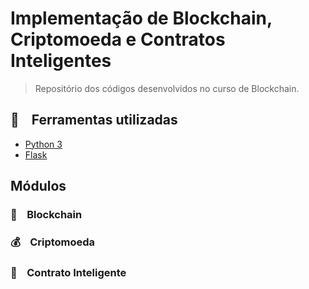 # Implementação de Blockchain, Criptomoeda e Contratos Inteligentes

> Repositório dos códigos desenvolvidos no curso de Blockchain.

## :wrench: &nbsp;&nbsp; Ferramentas utilizadas

- [Python 3](https://github.com/python/cpython)
- [Flask](https://github.com/pallets/flask)

## Módulos

### :closed_lock_with_key: &nbsp;&nbsp; Blockchain

### :moneybag: &nbsp;&nbsp; Criptomoeda

### :page_facing_up: &nbsp;&nbsp; Contrato Inteligente

